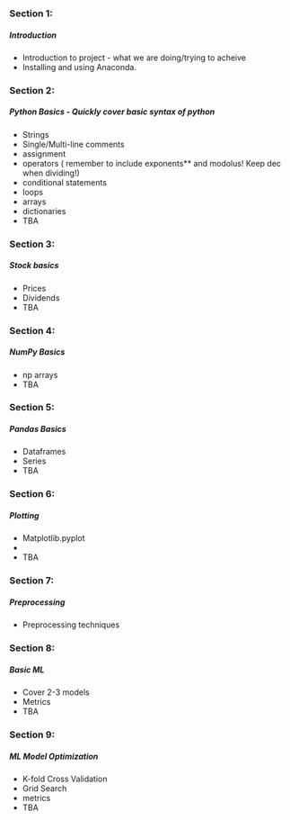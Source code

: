 ### Section 1:  
##### Introduction  
* Introduction to project - what we are doing/trying to acheive  
* Installing and using Anaconda.  

### Section 2:  
##### Python Basics - Quickly cover basic syntax of python  
* Strings  
* Single/Multi-line comments
* assignment  
* operators ( remember to include exponents** and modolus! Keep dec when dividing!)
* conditional statements
* loops  
* arrays  
* dictionaries  
* TBA  


### Section 3:  
##### Stock basics  
* Prices  
* Dividends  
* TBA  

### Section 4:  
##### NumPy Basics  
* np arrays  
* TBA  

### Section 5:  
##### Pandas Basics  
* Dataframes  
* Series  
* TBA  

### Section 6:  
##### Plotting
* Matplotlib.pyplot  
*   
* TBA  

### Section 7:  
##### Preprocessing 
*  Preprocessing techniques   

### Section 8:  
##### Basic ML  
* Cover 2-3 models  
* Metrics  
* TBA  

### Section 9:  
##### ML Model Optimization  
* K-fold Cross Validation  
* Grid Search  
* metrics    
* TBA  
  
